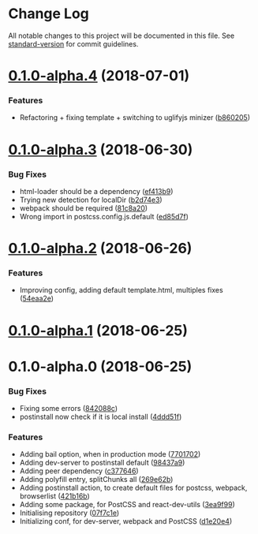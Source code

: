 # Change Log

All notable changes to this project will be documented in this file. See [standard-version](https://github.com/conventional-changelog/standard-version) for commit guidelines.

<a name="0.1.0-alpha.4"></a>
# [0.1.0-alpha.4](https://github.com/thc-tools/webpack-react/compare/v0.1.0-alpha.3...v0.1.0-alpha.4) (2018-07-01)


### Features

* Refactoring + fixing template + switching to uglifyjs minizer ([b860205](https://github.com/thc-tools/webpack-react/commit/b860205))



<a name="0.1.0-alpha.3"></a>
# [0.1.0-alpha.3](https://github.com/thc-tools/webpack-react/compare/v0.1.0-alpha.2...v0.1.0-alpha.3) (2018-06-30)


### Bug Fixes

* html-loader should be a dependency ([ef413b9](https://github.com/thc-tools/webpack-react/commit/ef413b9))
* Trying new detection for localDir ([b2d74e3](https://github.com/thc-tools/webpack-react/commit/b2d74e3))
* webpack should be required ([81c8a20](https://github.com/thc-tools/webpack-react/commit/81c8a20))
* Wrong import in postcss.config.js.default ([ed85d7f](https://github.com/thc-tools/webpack-react/commit/ed85d7f))



<a name="0.1.0-alpha.2"></a>
# [0.1.0-alpha.2](https://github.com/thc-tools/webpack-react/compare/v0.1.0-alpha.1...v0.1.0-alpha.2) (2018-06-26)


### Features

* Improving config, adding default template.html, multiples fixes ([54eaa2e](https://github.com/thc-tools/webpack-react/commit/54eaa2e))



<a name="0.1.0-alpha.1"></a>
# [0.1.0-alpha.1](https://github.com/thc-tools/webpack-react/compare/v0.1.0-alpha.0...v0.1.0-alpha.1) (2018-06-25)



<a name="0.1.0-alpha.0"></a>
# 0.1.0-alpha.0 (2018-06-25)


### Bug Fixes

* Fixing some errors ([842088c](https://github.com/thc-tools/webpack-react/commit/842088c))
* postinstall now check if it is local install ([4ddd51f](https://github.com/thc-tools/webpack-react/commit/4ddd51f))


### Features

* Adding bail option, when in production mode ([7701702](https://github.com/thc-tools/webpack-react/commit/7701702))
* Adding dev-server to postinstall default ([98437a9](https://github.com/thc-tools/webpack-react/commit/98437a9))
* Adding peer dependency ([c377646](https://github.com/thc-tools/webpack-react/commit/c377646))
* Adding polyfill entry, splitChunks all ([269e62b](https://github.com/thc-tools/webpack-react/commit/269e62b))
* Adding postinstall action, to create default files for postcss, webpack, browserlist ([421b16b](https://github.com/thc-tools/webpack-react/commit/421b16b))
* Adding some package, for PostCSS and react-dev-utils ([3ea9f99](https://github.com/thc-tools/webpack-react/commit/3ea9f99))
* Initialising repository ([07f7c1e](https://github.com/thc-tools/webpack-react/commit/07f7c1e))
* Initializing conf, for dev-server, webpack and PostCSS ([d1e20e4](https://github.com/thc-tools/webpack-react/commit/d1e20e4))
